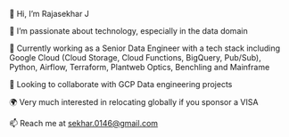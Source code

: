 👋 Hi, I’m Rajasekhar J

👀 I’m passionate about technology, especially in the data domain

🌱 Currently working as a Senior Data Engineer with a tech stack including Google Cloud (Cloud Storage, Cloud Functions, BigQuery, Pub/Sub), Python, Airflow, Terraform, Plantweb Optics, Benchling and Mainframe

💞️ Looking to collaborate with GCP Data engineering projects

🌍 Very much interested in relocating globally if you sponsor a VISA

📫 Reach me at sekhar.0146@gmail.com
<!---
sekhar0146/sekhar0146 is a ✨ special ✨ repository because its `README.md` (this file) appears on your GitHub profile.
You can click the Preview link to take a look at your changes.
--->
